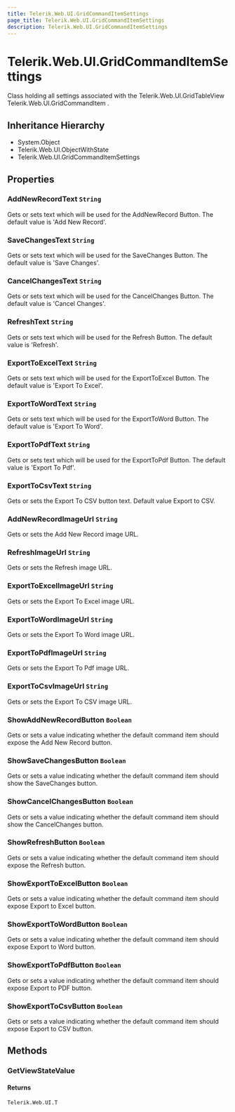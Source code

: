 ```yaml
---
title: Telerik.Web.UI.GridCommandItemSettings
page_title: Telerik.Web.UI.GridCommandItemSettings
description: Telerik.Web.UI.GridCommandItemSettings
---
```


# Telerik.Web.UI.GridCommandItemSettings

Class holding all settings associated with the Telerik.Web.UI.GridTableView Telerik.Web.UI.GridCommandItem .

## Inheritance Hierarchy

* System.Object
* Telerik.Web.UI.ObjectWithState
* Telerik.Web.UI.GridCommandItemSettings

## Properties

###  AddNewRecordText `String`

Gets or sets text which will be used for the AddNewRecord Button. The default value is 'Add New Record'.

###  SaveChangesText `String`

Gets or sets text which will be used for the SaveChanges Button. The default value is 'Save Changes'.

###  CancelChangesText `String`

Gets or sets text which will be used for the CancelChanges Button. The default value is 'Cancel Changes'.

###  RefreshText `String`

Gets or sets text which will be used for the Refresh Button. The default value is 'Refresh'.

###  ExportToExcelText `String`

Gets or sets text which will be used for the ExportToExcel Button. The default value is 'Export To Excel'.

###  ExportToWordText `String`

Gets or sets text which will be used for the ExportToWord Button. The default value is 'Export To Word'.

###  ExportToPdfText `String`

Gets or sets text which will be used for the ExportToPdf Button. The default value is 'Export To Pdf'.

###  ExportToCsvText `String`

Gets or sets the Export To CSV button text. Default value Export to CSV.

###  AddNewRecordImageUrl `String`

Gets or sets the Add New Record image URL.

###  RefreshImageUrl `String`

Gets or sets the Refresh image URL.

###  ExportToExcelImageUrl `String`

Gets or sets the Export To Excel image URL.

###  ExportToWordImageUrl `String`

Gets or sets the Export To Word image URL.

###  ExportToPdfImageUrl `String`

Gets or sets the Export To Pdf image URL.

###  ExportToCsvImageUrl `String`

Gets or sets the Export To CSV image URL.

###  ShowAddNewRecordButton `Boolean`

Gets or sets a value indicating whether the default command item should expose the Add New Record button.

###  ShowSaveChangesButton `Boolean`

Gets or sets a value indicating whether the default command item should show the SaveChanges button.

###  ShowCancelChangesButton `Boolean`

Gets or sets a value indicating whether the default command item should show the CancelChanges button.

###  ShowRefreshButton `Boolean`

Gets or sets a value indicating whether the default command item should expose the Refresh button.

###  ShowExportToExcelButton `Boolean`

Gets or sets a value indicating whether the default command item should expose Export to Excel button.

###  ShowExportToWordButton `Boolean`

Gets or sets a value indicating whether the default command item should expose Export to Word button.

###  ShowExportToPdfButton `Boolean`

Gets or sets a value indicating whether the default command item should expose Export to PDF button.

###  ShowExportToCsvButton `Boolean`

Gets or sets a value indicating whether the default command item should expose Export to CSV button.

## Methods

###  GetViewStateValue

#### Returns

`Telerik.Web.UI.T` 

